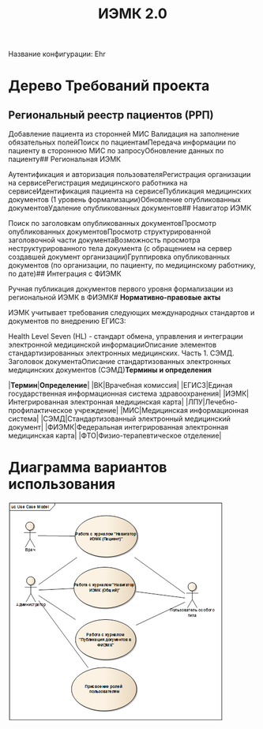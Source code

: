 ﻿---
layout: default
title: ИЭМК 2.0
position: 3
categories: 
tags: 
---

Название конфигурации: Ehr

# Дерево Требований проекта

## Региональный реестр пациентов (РРП)

Добавление пациента из сторонней МИС Валидация на заполнение обязательных полейПоиск по пациентамПередача информации по пациенту в стороннюю МИС по запросуОбновление данных по пациенту## Региональная ИЭМК

Аутентификация и авторизация пользователяРегистрация организации на сервисеРегистрация медицинского работника на сервисеИдентификация пациента на сервисеПубликация медицинских документов (1 уровень формализации)Обновление опубликованных документовУдаление опубликованных документов## Навигатор ИЭМК

Поиск по заголовкам опубликованных документовПросмотр опубликованных документовПросмотр структурированной заголовочной части документаВозможность просмотра неструктурированного тела документа (с обращением на сервер создавшей документ организации)Группировка опубликованных документов (по организации, по пациенту, по медицинскому работнику, по дате)## Интеграция с ФИЭМК  


Ручная публикация документов первого уровня формализации из региональной ИЭМК в ФИЭМК# **Нормативно-правовые акты**

ИЭМК учитывает требования следующих международных стандартов и документов по внедрению ЕГИСЗ:

Health Level Seven (HL) - стандарт обмена, управления и интеграции электронной медицинской информацииОписание элементов стандартизированных электронных медицинских. Часть 1. СЭМД. Заголовок документаОписание стандартизованных электронных медицинских документов (СЭМД)**Термины и определения**

|**Термин**|**Определение**|
|ВК|Врачебная комиссия|
|ЕГИСЗ|Единая государственная информационная система здравоохранения|
|ИЭМК|Интегрированная электронная медицинская карта|
|ЛПУ|Лечебно-профилактическое учреждение|
|МИС|Медицинская информационная система|
|СЭМД|Стандартизованный электронный медицинский документ|
|ФИЭМК|Федеральная интегрированная электронная медицинская карта|
|ФТО|Физио-терапевтическое отделение|

# Диаграмма вариантов использования

![](image2014-11-11-153040.png)

